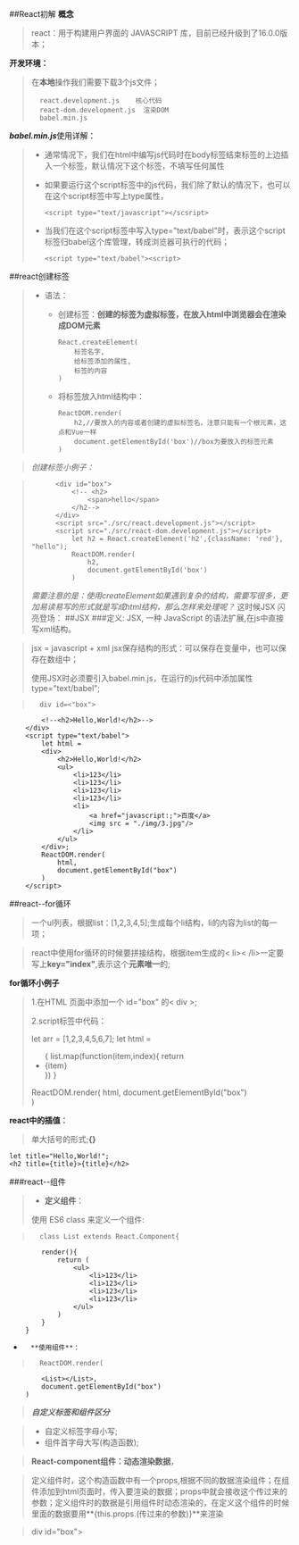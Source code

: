 ##React初解
**概念**
> react：用于构建用户界面的 JAVASCRIPT 库，目前已经升级到了16.0.0版本；

**开发环境：**
> 在**本地**操作我们需要下载3个js文件；
> 
> 		react.development.js    核心代码
> 		react-dom.development.js  渲染DOM
> 		babel.min.js
 		
***babel.min.js***使用详解：

> *	通常情况下，我们在html中编写js代码时在body标签结束标签的上边插入一个<script></script>标签，默认情况下这个标签，不填写任何属性
> *	如果要运行这个script标签中的js代码，我们除了默认的情况下，也可以在这个script标签中写上type属性，
> 
> 	 	<script type="text/javascript"></scsript>
> *	当我们在这个script标签中写入type="text/babel"时，表示这个script标签归babel这个库管理，转成浏览器可执行的代码；
> 
> 		<script type="text/babel"><script>
> 
##react创建标签
> *	语法：
> 	*	创建标签：**创建的标签为虚拟标签，在放入html中浏览器会在渲染成DOM元素**
> 	
> 			React.createElement(
> 				标签名字,
> 				给标签添加的属性,
> 				标签的内容
> 			)
> 	*	将标签放入html结构中：
> 		
> 			ReactDOM.render(
> 				h2,//要放入的内容或者创建的虚拟标签名，注意只能有一个根元素，这点和Vue一样
> 				document.getElementById('box')//box为要放入的标签元素
> 			)
 			
> *创建标签小例子：*

> 			<div id="box">
> 				<!-- <h2>
> 					<span>hello</span>
> 				</h2-->
> 			</div>
> 			<script src="./src/react.development.js"></script>
> 			<script src="./src/react-dom.development.js"></script>
> 				let h2 = React.createElement('h2',{className: 'red'}, "hello");	
> 				ReactDOM.render(
> 					h2,
> 					document.getElementById('box')
> 				)
>*需要注意的是：使用createElement如果遇到复杂的结构，需要写很多，更加易读易写的形式就是写成html结构，那么怎样来处理呢？*
这时候JSX 闪亮登场：
##JSX
>###定义:
>JSX, 一种 JavaScript 的语法扩展,在js中直接写xml结构。

>jsx = javascript + xml 
>jsx保存结构的形式：可以保存在变量中，也可以保存在数组中；
>
>使用JSX时必须要引入babel.min.js，在运行的js代码中添加属性type="text/babel";

>		div id=<"box">
			<!--<h2>Hello,World!</h2>-->
		</div>
		<script type="text/babel">
			let html = 
			<div>
				<h2>Hello,World!</h2>
				<ul>
					<li>123</li>
					<li>123</li>
					<li>123</li>
					<li>123</li>
					<li>
						<a href="javascript:;">百度</a>
						<img src = "./img/3.jpg"/>
					</li>
				</ul>
			</div>;
			ReactDOM.render(
				html,
				document.getElementById("box")
			)
		</script>
##react--for循环
>一个ul列表，根据list：[1,2,3,4,5];生成每个li结构，li的内容为list的每一项；

>react中使用for循环的时候要拼接结构，根据item生成的< li>< /li>一定要写上**key="index"**,表示这个**元素唯一**的;

**for循环小例子**

> 1.在HTML 页面中添加一个 id="box" 的< div >;
> 
> 2.script标签中代码：
> 
> 	let arr = [1,2,3,4,5,6,7];
> 	let html = 
> 		<ul>
> 			{
> 				list.map(function(item,index){
> 					return <li key={item}>{item}</li>
> 				})
> 			}
> 		</ul>
> 	ReactDOM.render(
> 		html,
> 		document.getElementById("box")	
> 	)
	
**react中的插值**：

>单大括号的形式;**{}**
	
	let title="Hello,World!";
	<h2 title={title}>{title}</h2>
###react--组件

>*	**定义组件**：
>
>	使用 ES6 class 来定义一个组件:

>		class List extends React.Component{
			render(){
				return (
					<ul>
						<li>123</li>
						<li>123</li>
						<li>123</li>
						<li>123</li>
					</ul>
				)
			}
		}
*		**使用组件**：

>		ReactDOM.render(
			<List></List>,
			document.getElementById("box")	
		)

>***自定义标签和组件区分***

> *	自定义标签字母小写;
> *	组件首字母大写(构造函数);

>**React-component组件：动态渲染数据**，

>定义组件时，这个构造函数中有一个props,根据不同的数据渲染组件；在组件添加到html页面时，传入要渲染的数据；props中就会接收这个传过来的参数；定义组件时的数据是引用组件时动态渲染的，在定义这个组件的时候里面的数据要用**{this.props.(传过来的参数)}**来渲染

> 	div id="box">
		<!--<h2>Hello,World!</h2>
			<ul>
				<li>123</li>
				<li>123</li>
				<li>123</li>
				<li>123</li>
			</ul>-->
	</div>
	<script type="text/babel">
		let title1 = 'Hello,World!'
        let list1 = [1,2,3,4]
        let title2 = '123'
        let list2 = ["a","b"]		
		class List extends React.Component{
			render(){
				<ul>
					{
						this.props.customs.map(function(item,index){
							return <li key={index}>{item}</li>
						})
					}
				</ul>
			}
		}
		class Hello extends React.Component{
			render(){
				return (
					<div>
						<h2></h2>
						<List customs={this.props.list'}></List>
					</div>
				)
			}
		}
		ReactDOM.render(
			<div>
				<Hello title={title1} list={list1}></Hello>
          		<Hello title={title2} list={list2}></Hello>
			</div>,
			document.getElementById("box")
		);

>当组件渲染不同对象中的数据的时候，变成了这个样子：
其余的代码都不需要改变，只改变渲染调用组件传参时候的形式：

>	    let obj1 = {
		title:"Hello,World!",
		list:[1,2,3,4],
		a:1,
		b:3
	}
	let obj2 = {
		title:"66666",
		list:["Apple","Orange","Peach"]
	}
	class List extends React.Component{
		render(){
			return (
				<ul>
					{
						this.props.customs.map(function(item,index){
							return <li key={index}>{item}</li>
						})
					}
				</ul>
			)
		}
	}
	class Hello extends React.Component {
        render () {
          // this => 当前组件的实例
          console.log(this.props);  // 是一个对象，渲染传过来的参数会放在这个对象上
          return (
            <div>
                <h2>
                  <span>{this.props.title || 'hello'}</span>
                </h2>
                <List abc={this.props.list} />
            </div>
          )
        }
      }
	ReactDOM.render(
		<div>
			<Hello {...obj1}></Hello>
			<Hello {...obj2}></Hello>
		</div>,
		document.getElementById("box")
	)
**扩展运算符，将对象中的每一项展开，key值为变量名，value值为变量的值，构造函数的this.props中会接收这个对象扩展后的内容**

##React--if
在原生的标签中，给我们提供了可选的属性，比如input 标签的type属性，如果为"text",则显示为输入框，type为"button",显示的为按钮；
在我们自己创建标签的时候也可以为使用者提供类似的功能；
这个时候在创建标签的时候需要这样写：

	class Btn extends React.Component{//创建一个为Btn的组件，这个组件只是创建了一个标签；
		render(){
			let title = '提交';
			let style ={width:'100px',height:'60px',background:'#ccc',borderRadius:'10%'};
			let html =  <div style={style}></div>;
			if(this.props.type==="text"){//如果使用组件是设置的type为text则显示的为一个文本输入框
				html = <input type="text" />
			}else if(this.props.type==="btn"){//如果使用组件时设置的type属性为"btn",则显示的为按钮；
				html = <button style={style}></button>
			}
			return html;//如果使用这个标签的时候不规定type属性，则为默认的样式，默认为一个div标签；
		}
	}
	ReactDOM.render(
		<Btn type='btn' title="按钮"></Btn>,
		document.getElementById("box")
	);
##React--事件绑定

*	在原生的html标签中绑定事件用onclick,

*	在React创建的虚拟DOM中绑定事件要用驼峰命名法:onClick = {this.fn.bind(this)}
*	**函数定义时的this并没有指向创建出来的实例，this打印出来是underfined,如果想要this指   向调用的组件也就是实例，需要在函数调用的时候手动的更改this指向"bind（this）"**

* 组件的状态存放到this.state中，this.state是一个对象，存放组件用到的数据，当更改组件的数据时，需要通过**setState**来更改；
	
	    changeColor(){
			this.setState(
				{
					color:'rgb('+parseInt(Math.random()*255)+','+parseInt(Math.random()*255)+','+parseInt(Math.random()*255)+')',
					val:"Welcome"+Math.random()
				}
			);
		}
功能：点击按钮更改按钮的背景颜色：

		<script type="text/babel">
		class Btn extends React.Component{
			constructor(props){
				super(props);
				this.state = {//将数据存放到this.state中；
					color:'rgb(255,0,0)'
				}
			}
			changeColor(){
				this.setState(
					{
						color:'rgb('+parseInt(Math.random()*255)+','+parseInt(Math.random()*255)+','+parseInt(Math.random()*255)+')',
						val:"Welcome"+Math.random()
					}
				);
			}
			render(){
				let val = this.state.val;
				let style = {background:this.state.color};
				return (					
					<button style={style} onClick = {this.changeColor.bind(this)}>change</button>
				)
			}
		}
		ReactDOM.render(
			<Btn></Btn>,
			document.getElementById("box")
		);
	</script>
